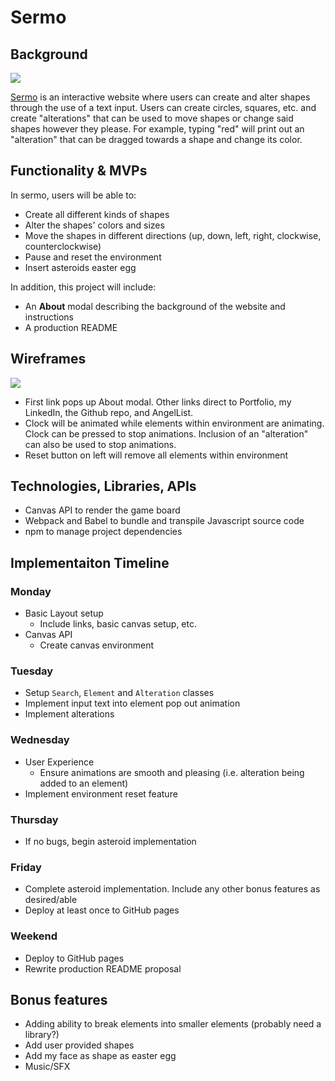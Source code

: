 # Sermo

## Background

<img src="https://cdn.discordapp.com/attachments/863876583714455553/871922994539294740/unknown.png">

[Sermo](https://vincentahn.github.io/sermo/) is an interactive website where users can create and alter shapes through the use of a text input. Users can create circles, squares, etc. and create "alterations" that can be used to move shapes or change said shapes however they please. For example, typing "red" will print out an "alteration" that can be dragged towards a shape and change its color.

## Functionality & MVPs

In sermo, users will be able to:
* Create all different kinds of shapes
* Alter the shapes' colors and sizes
* Move the shapes in different directions (up, down, left, right, clockwise, counterclockwise)
* Pause and reset the environment
* Insert asteroids easter egg

In addition, this project will include:
* An **About** modal describing the background of the website and instructions
* A production README

## Wireframes

<img src="https://cdn.discordapp.com/attachments/863876583714455553/869048866186596442/unknown.png">

* First link pops up About modal. Other links direct to Portfolio, my LinkedIn, the Github repo, and AngelList.
* Clock will be animated while elements within environment are animating. Clock can be pressed to stop animations. Inclusion of an "alteration" can also be used to stop animations.
* Reset button on left will remove all elements within environment

## Technologies, Libraries, APIs

* Canvas API to render the game board
* Webpack and Babel to bundle and transpile Javascript source code
* npm to manage project dependencies

## Implementaiton Timeline

### Monday

* Basic Layout setup
  * Include links, basic canvas setup, etc.
* Canvas API
  * Create canvas environment

### Tuesday

* Setup `Search`, `Element` and `Alteration` classes
* Implement input text into element pop out animation
* Implement alterations

### Wednesday

* User Experience
  * Ensure animations are smooth and pleasing (i.e. alteration being added to an element)
* Implement environment reset feature 

### Thursday

* If no bugs, begin asteroid implementation

### Friday

* Complete asteroid implementation. Include any other bonus features as desired/able
* Deploy at least once to GitHub pages

### Weekend
* Deploy to GitHub pages
* Rewrite production README proposal

## Bonus features
* Adding ability to break elements into smaller elements (probably need a library?)
* Add user provided shapes
* Add my face as shape as easter egg
* Music/SFX
